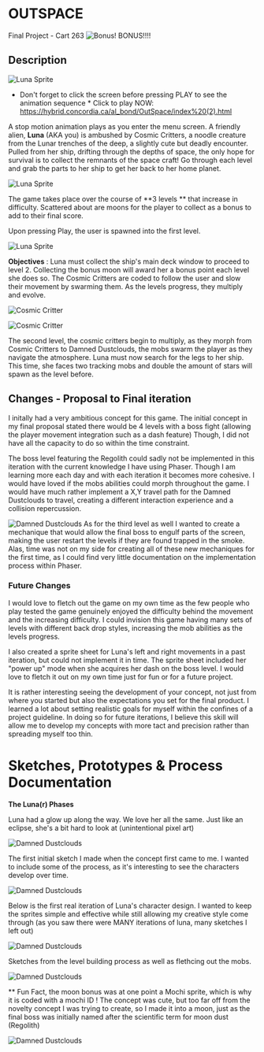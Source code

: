 
# OUTSPACE

Final Project - Cart 263
![Bonus! BONUS!!!! ](https://github.com/Alouux/CART-263/blob/main/OutSpace/assets/images/moon.png?raw=true)

## Description

![Luna Sprite](https://github.com/Alouux/CART-263/blob/main/Sketches/lunareclipse.gif?raw=true)

* Don't forget to click the screen before pressing PLAY to see the animation sequence *
Click to play NOW: https://hybrid.concordia.ca/al_bond/OutSpace/index%20(2).html

A stop motion animation plays as you enter the menu screen. A friendly alien, **Luna** (AKA you) is ambushed by Cosmic Critters, a noodle creature from the Lunar trenches of the deep, a slightly cute but deadly encounter. Pulled from her ship, drifting through the depths of space, the only hope for survival is to collect the remnants of the space craft! Go through each level and grab the parts to her ship to get her back to her home planet.

![Luna Sprite](https://github.com/Alouux/CART-263/blob/main/OutSpace/assets/images/guy.png?raw=true)

The game takes place over the course of **3 levels ** that increase in difficulty. Scattered about are moons for the player to collect as a bonus to add to their final score. 

Upon pressing Play, the user is spawned into the first level.

![Luna Sprite](https://github.com/Alouux/CART-263/blob/main/OutSpace/assets/images/starboy.png?raw=true)

**Objectives** :
Luna must collect the ship's main deck window to proceed to level 2. Collecting the bonus moon will award her a bonus point each level she does so. The Cosmic Critters are coded to follow the user and slow their movement by swarming them. As the levels progress, they multiply and evolve.

![Cosmic Critter](https://github.com/Alouux/CART-263/blob/main/OutSpace/assets/images/window.png?raw=true)

![Cosmic Critter](https://github.com/Alouux/CART-263/blob/main/OutSpace/assets/images/meanie.png?raw=true)

The second level, the cosmic critters begin to multiply, as they morph from Cosmic Critters to Damned Dustclouds, the mobs swarm the player as they navigate the atmosphere. Luna must now search for the legs to her ship. This time, she faces two tracking mobs and double the amount of stars will spawn as the level before.

## Changes - Proposal to Final iteration
I initally had a very ambitious concept for this game. The initial concept in my final proposal stated there would be 4 levels with a boss fight (allowing the player movement integration such as a dash feature) Though, I did not have all the capacity to do so within the time constraint.

The boss level featuring the Regolith could sadly not be implemented in this iteration with the current knowledge I have using Phaser. Though I am learning more each day and with each iteration it becomes more cohesive. I would have loved if the mobs abilities could morph throughout the game. I would have much rather implement a X,Y travel path for the Damned Dustclouds to travel, creating a different interaction experience and a collision repercussion.

![Damned Dustclouds](https://github.com/Alouux/CART-263/blob/main/OutSpace/assets/images/damned.png?raw=true)
As for the third level as well I wanted to create a mechanique that would allow the final boss to engulf parts of the screen, making the user restart the levels if they are found trapped in the smoke. Alas, time was not on my side for creating all of these new mechaniques for the first time, as I could find very little documentation on the implementation process within Phaser. 

### Future Changes

I would love to fletch out the game on my own time as the few people who play tested the game genuinely enjoyed the difficulty behind the movement and the increasing difficulty. I could invision this game having many sets of levels with different back drop styles, increasing the mob abilities as the levels progress.

I also created a sprite sheet for Luna's left and right movements in a past iteration, but could not implement it in time. The sprite sheet included her "power up" mode when she acquires her dash on the boss level. I would love to fletch it out on my own time just for fun or for a future project. 

It is rather interesting seeing the development of your concept, not just from where you started but also the expectations you set for the final product. I learned a lot about setting realistic goals for myself within the confines of a project guideline. In doing so for future iterations, I believe this skill will allow me to develop my concepts with more tact and precision rather than spreading myself too thin.

# Sketches, Prototypes & Process Documentation

**The Luna(r) Phases**

Luna had a glow up along the way. We love her all the same. Just like an eclipse, she's a bit hard to look at (unintentional pixel art)

![Damned Dustclouds](https://github.com/Alouux/CART-263/blob/main/Sketches/luna.png?raw=true)

The first initial sketch I made when the concept first came to me. I wanted to include some of the process, as it's interesting to see the characters develop over time. 

![Damned Dustclouds](https://github.com/Alouux/CART-263/blob/main/Sketches/Screen%20Shot%202024-04-21%20at%205.04.33%20PM.png?raw=true)

Below is the first real iteration of Luna's character design. I wanted to keep the sprites simple and effective while still allowing my creative style come through (as you saw there were MANY iterations of luna, many sketches I left out) 

![Damned Dustclouds](https://github.com/Alouux/CART-263/blob/main/Sketches/Screen%20Shot%202024-04-21%20at%205.08.31%20PM.png?raw=true)

Sketches from the level building process as well as flethcing out the mobs.

![Damned Dustclouds](https://github.com/Alouux/CART-263/blob/main/Sketches/Screen%20Shot%202024-04-21%20at%205.09.26%20PM.png?raw=true)

** Fun Fact, the moon bonus was at one point a Mochi sprite, which is why it is coded with a mochi ID ! The concept was cute, but too far off from the novelty concept I was trying to create, so I made it into a moon, just as the final boss was initially named after the scientific term for moon dust (Regolith) 

![Damned Dustclouds](https://github.com/Alouux/CART-263/blob/main/OutSpace/assets/images/mochi.png?raw=true)

